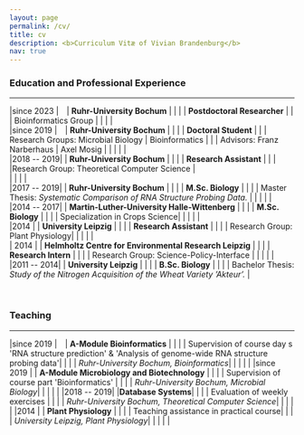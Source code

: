 ```yaml
---
layout: page
permalink: /cv/
title: cv
description: <b>Curriculum Vitæ of Vivian Brandenburg</b>
nav: true
---
```


### Education and Professional Experience
---
                              

|since 2023  |&emsp;| **Ruhr-University Bochum** |
|            | | **Postdoctoral Researcher**
|            | | Bioinformatics Group
|            | |   |   
|since 2019  |&emsp;| **Ruhr-University Bochum** |
|            | | **Doctoral Student**
|            | | Research Groups: Microbial Biology \| Bioinformatics
|            | | Advisors: Franz Narberhaus \| Axel Mosig |
|            | |   |   
|2018 -- 2019| | **Ruhr-University Bochum** |
|            | | **Research Assistant** |
|            | |Research Group: Theoretical Computer Science |      
|            | |   |          
|2017 -- 2019| | **Ruhr-University Bochum** |
|            | | **M.Sc. Biology** |
|            | | Master Thesis: *Systematic Comparison of RNA Structure Probing Data.* |
|            | |   |   
|2014 -- 2017| | **Martin-Luther-University Halle-Wittenberg** |
|            | | **M.Sc. Biology** |
|            | | Specialization in Crops Science|
|            | |   |   
|2014        | | **University Leipzig** |
|            | | **Research Assistant** |
|            | | Research Group: Plant Physiology|
|            | |   |   
| 2014       | | **Helmholtz Centre for Environmental Research Leipzig** |
|            | | **Research Intern** |
|            | | Research Group: Science-Policy-Interface |
|            | |   |   
|2011 -- 2014| | **University Leipzig** |
|            | | **B.Sc. Biology** |
|            | | Bachelor Thesis: *Study of the Nitrogen Acquisition of the Wheat Variety ’Akteur’.* |


<br>

### Teaching
---                        

|since 2019  |&emsp;| **A-Module Bioinformatics** |
|            | | Supervision of course day s 'RNA structure prediction' & 'Analysis of genome-wide RNA structure probing data'|
|            | | *Ruhr-University Bochum, Bioinformatics*|
|            | |   | 
|since 2019  | | **A-Module Microbiology and Biotechnology** |
|            | | Supervision of course part 'Bioinformatics' |
|            | | *Ruhr-University Bochum, Microbial Biology*|
|            | |   | 
|2018 -- 2019| |**Database Systems**|
|            | | Evaluation of weekly exercises |
|            | | *Ruhr-University Bochum, Theoretical Computer Science*|
|            | |   | 
|2014        | | **Plant Physiology** |
|            | | Teaching assistance in practical course|
|            | | *University Leipzig, Plant Physiology*|
|            | |   | 

